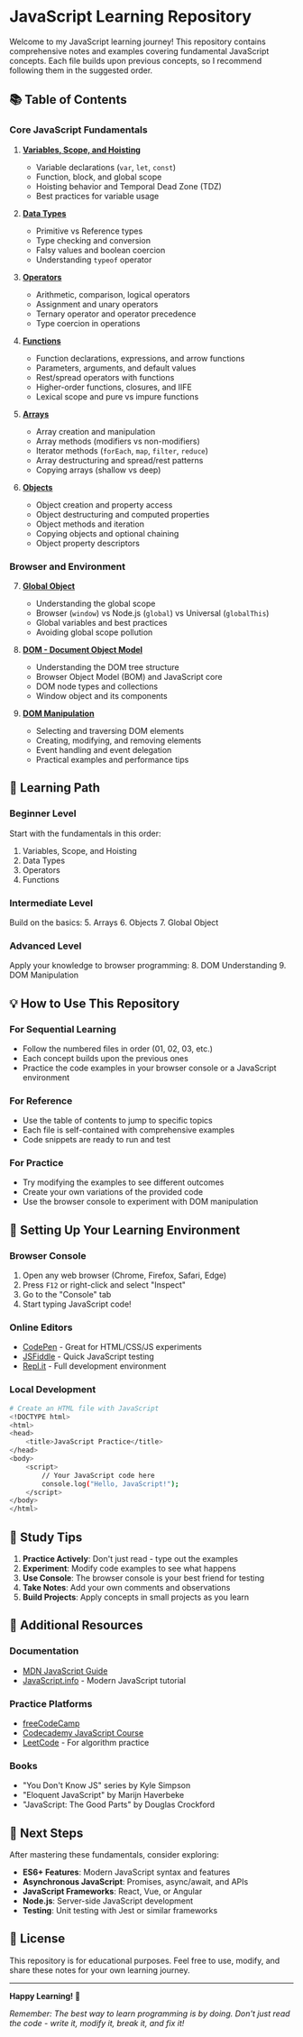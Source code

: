 # JavaScript Learning Repository

Welcome to my JavaScript learning journey! This repository contains comprehensive notes and examples covering fundamental JavaScript concepts. Each file builds upon previous concepts, so I recommend following them in the suggested order.

## 📚 Table of Contents

### Core JavaScript Fundamentals

1. **[Variables, Scope, and Hoisting](01-variables-scope-hoisting.md)**

   - Variable declarations (`var`, `let`, `const`)
   - Function, block, and global scope
   - Hoisting behavior and Temporal Dead Zone (TDZ)
   - Best practices for variable usage

2. **[Data Types](02-data-types.md)**

   - Primitive vs Reference types
   - Type checking and conversion
   - Falsy values and boolean coercion
   - Understanding `typeof` operator

3. **[Operators](03-operators.md)**

   - Arithmetic, comparison, logical operators
   - Assignment and unary operators
   - Ternary operator and operator precedence
   - Type coercion in operations

4. **[Functions](04-functions.md)**

   - Function declarations, expressions, and arrow functions
   - Parameters, arguments, and default values
   - Rest/spread operators with functions
   - Higher-order functions, closures, and IIFE
   - Lexical scope and pure vs impure functions

5. **[Arrays](05-arrays.md)**

   - Array creation and manipulation
   - Array methods (modifiers vs non-modifiers)
   - Iterator methods (`forEach`, `map`, `filter`, `reduce`)
   - Array destructuring and spread/rest patterns
   - Copying arrays (shallow vs deep)

6. **[Objects](06-objects.md)**
   - Object creation and property access
   - Object destructuring and computed properties
   - Object methods and iteration
   - Copying objects and optional chaining
   - Object property descriptors

### Browser and Environment

7. **[Global Object](global.md)**

   - Understanding the global scope
   - Browser (`window`) vs Node.js (`global`) vs Universal (`globalThis`)
   - Global variables and best practices
   - Avoiding global scope pollution

8. **[DOM - Document Object Model](dom.md)**

   - Understanding the DOM tree structure
   - Browser Object Model (BOM) and JavaScript core
   - DOM node types and collections
   - Window object and its components

9. **[DOM Manipulation](dom-manip.md)**
   - Selecting and traversing DOM elements
   - Creating, modifying, and removing elements
   - Event handling and event delegation
   - Practical examples and performance tips

## 🎯 Learning Path

### Beginner Level

Start with the fundamentals in this order:

1. Variables, Scope, and Hoisting
2. Data Types
3. Operators
4. Functions

### Intermediate Level

Build on the basics: 5. Arrays 6. Objects 7. Global Object

### Advanced Level

Apply your knowledge to browser programming: 8. DOM Understanding 9. DOM Manipulation

## 💡 How to Use This Repository

### For Sequential Learning

- Follow the numbered files in order (01, 02, 03, etc.)
- Each concept builds upon the previous ones
- Practice the code examples in your browser console or a JavaScript environment

### For Reference

- Use the table of contents to jump to specific topics
- Each file is self-contained with comprehensive examples
- Code snippets are ready to run and test

### For Practice

- Try modifying the examples to see different outcomes
- Create your own variations of the provided code
- Use the browser console to experiment with DOM manipulation

## 🔧 Setting Up Your Learning Environment

### Browser Console

1. Open any web browser (Chrome, Firefox, Safari, Edge)
2. Press `F12` or right-click and select "Inspect"
3. Go to the "Console" tab
4. Start typing JavaScript code!

### Online Editors

- [CodePen](https://codepen.io/) - Great for HTML/CSS/JS experiments
- [JSFiddle](https://jsfiddle.net/) - Quick JavaScript testing
- [Repl.it](https://replit.com/) - Full development environment

### Local Development

```bash
# Create an HTML file with JavaScript
<!DOCTYPE html>
<html>
<head>
    <title>JavaScript Practice</title>
</head>
<body>
    <script>
        // Your JavaScript code here
        console.log("Hello, JavaScript!");
    </script>
</body>
</html>
```

## 📝 Study Tips

1. **Practice Actively**: Don't just read - type out the examples
2. **Experiment**: Modify code examples to see what happens
3. **Use Console**: The browser console is your best friend for testing
4. **Take Notes**: Add your own comments and observations
5. **Build Projects**: Apply concepts in small projects as you learn

## 🔗 Additional Resources

### Documentation

- [MDN JavaScript Guide](https://developer.mozilla.org/en-US/docs/Web/JavaScript/Guide)
- [JavaScript.info](https://javascript.info/) - Modern JavaScript tutorial

### Practice Platforms

- [freeCodeCamp](https://www.freecodecamp.org/)
- [Codecademy JavaScript Course](https://www.codecademy.com/learn/introduction-to-javascript)
- [LeetCode](https://leetcode.com/) - For algorithm practice

### Books

- "You Don't Know JS" series by Kyle Simpson
- "Eloquent JavaScript" by Marijn Haverbeke
- "JavaScript: The Good Parts" by Douglas Crockford

## 🎯 Next Steps

After mastering these fundamentals, consider exploring:

- **ES6+ Features**: Modern JavaScript syntax and features
- **Asynchronous JavaScript**: Promises, async/await, and APIs
- **JavaScript Frameworks**: React, Vue, or Angular
- **Node.js**: Server-side JavaScript development
- **Testing**: Unit testing with Jest or similar frameworks

## 📄 License

This repository is for educational purposes. Feel free to use, modify, and share these notes for your own learning journey.

---

**Happy Learning! 🚀**

_Remember: The best way to learn programming is by doing. Don't just read the code - write it, modify it, break it, and fix it!_
